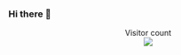 ### Hi there 👋

<p align="center"> 
  Visitor count<br>
  <img src="https://profile-counter.glitch.me/daweedkob/count.svg" />
</p>


<!--
**giovannilopez9808/giovannilopez9808** is a ✨ _special_ ✨ repository because its `README.md` (this file) appears on your GitHub profile.

Here are some ideas to get you started:

- 🔭 I’m currently working on ...
- 🌱 I’m currently learning ...
- 👯 I’m looking to collaborate on ...
- 🤔 I’m looking for help with ...
- 💬 Ask me about ...
- 📫 How to reach me: ...
- 😄 Pronouns: ...
- ⚡ Fun fact: ...
-->

